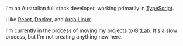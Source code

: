 I'm an Australian full stack developer, working primarily in [TypeScript](https://typescriptlang.org/).

I like [React](https://reactjs.org/), [Docker](https://docker.com/), and [Arch Linux](https://archlinux.org/).

I'm currently in the process of moving my projects to [GitLab](https://gitlab.com/ja1den). It's a slow process, but I'm not creating anything new here.
